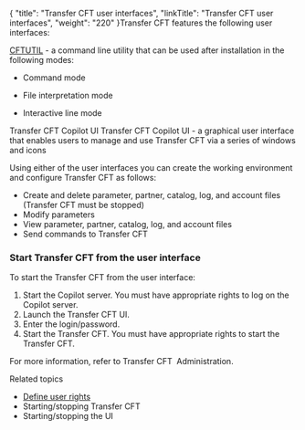 {
    "title": "Transfer CFT user interfaces",
    "linkTitle": "Transfer CFT user interfaces",
    "weight": "220"
}Transfer CFT features the following user interfaces:

[CFTUTIL](../../../../../c_intro_userinterfaces/about_cftutil) - a command
line utility that can be used after installation in the following modes:

- Command mode

<!-- -->

- File interpretation
    mode

<!-- -->

- Interactive
    line mode

Transfer CFT Copilot UI
Transfer CFT Copilot UI - a graphical user interface that enables users to manage
and use Transfer CFT via a series of windows and
icons

<span id="CFTUTIL_presentation"></span>Using either of the user interfaces you can
create the working environment and configure Transfer CFT as follows:

- Create and delete
    parameter, partner, catalog, log, and account files (Transfer CFT must be stopped)
- Modify parameters
- View parameter,
    partner, catalog, log, and account files
- Send commands to Transfer CFT

### Start Transfer CFT from the user interface

To start the Transfer CFT from the user interface:

1. Start the Copilot server. You must have appropriate rights to log on the Copilot server.
1. Launch the Transfer CFT UI.
1. Enter the login/password.
1. Start the Transfer CFT. You must have appropriate rights to start the Transfer CFT.  

For more information, refer to Transfer CFT  Administration.

Related topics

- [Define user rights](../user_rights_and_interface_win)
- Starting/stopping
    Transfer CFT
- Starting/stopping the UI
